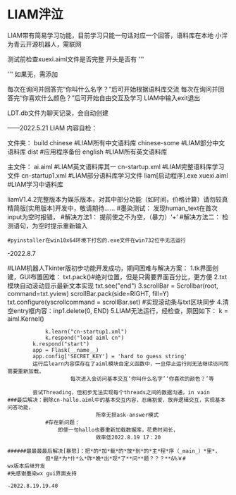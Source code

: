 # LIAM泮泣

LIAM带有简易学习功能，目前学习只能一句话对应一个回答，语料库在本地
小泮为青云开源机器人，需联网

测试前检查xuexi.aiml文件是否完整
开头是否有
'''
<?xml version="1.0" encoding="UTF-8"?>

<aiml version="1.0">

<!-- Free software (c) 2012 andelf -->
<!-- This program is open source code released under -->
<!-- the terms of the GNU General Public License -->
<!-- as published by the Free Software Foundation. -->

<meta name="author" content="Andelf"/>
<meta name="language" content="zh"/>
'''
如果无，需添加


每次在询问并回答完“你叫什么名字？”后可开始根据语料库交流
每次在询问并回答完“你喜欢什么颜色？”后可开始自由交互及学习
LIAM中输入exit退出

LDT.db文件为聊天记录，会自动创建



——2022.5.21 LIAM 
内容自检：

文件夹：
build
chinese #LIAM所有中文语料库
chinese-some #LIAM部分中文语料库
dist #应用程序备份
english #LIAM所有英文语料库

主文件：
ai.aiml #LIAM英文语料库其一
cn-startup.xml #LIAM完整语料库学习文件
cn-startup1.xml #LIAM部分语料库学习文件
liam[启动程序].exe
xuexi.aiml #LIAM学习中语料库


liamV1.4.2完整版本为娱乐版本，对其中部分功能（如时间，价格计算）请勿较真
	精简版[实用版本]开发中，敬请期待……
#墨染测试：
	发现human_text在首次input为空时报错，
#解决方法1：
	提前使之不为空，（暴力）‘+’
#解决方法二：
	检测语句，为空时提示重新输入

	#pyinstaller在win10x64环境下打包的.exe文件在win732位中无法运行
-2022.8.7




#LIAM机器人Tkinter版初步功能开发成功，期间困难与解决方案：
	1.tk界面创建，GUI布置困难： txt.pack()#绝对位置，但是只需要界面百分比，更方便
	2.txt模块自动滚动显示最新文本实现 txt.see("end")
	3.scrollBar = Scrollbar(root, command=txt.yview)
	  scrollBar.pack(side=RIGHT, fill=Y)
	  txt.configure(yscrollcommand = scrollBar.set)
	  #实现滚动条与txt区块同步
	4.清空entry框内容：inp1.delete(0, END)
	5.LIAM无法运行，经检查，原因如下：
			k = aiml.Kernel()
    			
    			k.learn("cn-startup1.xml")
    			k.respond("load aiml cn")
   			k.respond("start")
   			app = Flask(__name__)
   			app.config['SECRET_KEY'] = 'hard to guess string'
			运行后learn内容保存在了aiml模块自定义函数中，一旦停止运行则无法继续访问而需要重新加载，
					    每次进入会访问基本交互‘你叫什么名字’‘你喜欢的颜色？’等

			尝试Threading，但初步无法实现每个threads之间的数据沟通，in vain
	###最后解决：删除cn-hallo.aiml中的基本交互内容，忍痛割爱，放弃逻辑交互，实现基本问答功能，
								所幸无损ask-answer模式
				#存在新问题：
					即使一句hallo也要重新加载数据库，花费时间长，
								效率低2022.8.19 17：20

	######最最最最后解决[暴怒]：把*的*加*载*的*放*到*的*主*程*序（_main_）*里*，
				但*是*为*什*么*昨*晚*出*现*了**问**题？？？**&%￥#	
	wx版本后继开发
   	#先感谢墨染wx gui界面支持
                                                                -2022.8.19.19.40





		


